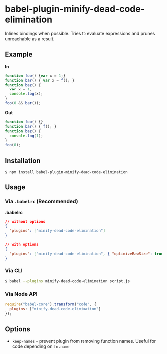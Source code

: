 # babel-plugin-minify-dead-code-elimination

Inlines bindings when possible. Tries to evaluate expressions and prunes unreachable as a result.

## Example

**In**

```javascript
function foo() {var x = 1;}
function bar() { var x = f(); }
function baz() {
  var x = 1;
  console.log(x);
}
foo(0 && bar());
```

**Out**

```javascript
function foo() {}
function bar() { f(); }
function baz() {
  console.log(1);
}
foo(0);
```

## Installation

```sh
$ npm install babel-plugin-minify-dead-code-elimination
```

## Usage

### Via `.babelrc` (Recommended)

**.babelrc**

```json
// without options
{
  "plugins": ["minify-dead-code-elimination"]
}

// with options
{
  "plugins": ["minify-dead-code-elimination", { "optimizeRawSize": true }]
}
```

### Via CLI

```sh
$ babel --plugins minify-dead-code-elimination script.js
```

### Via Node API

```javascript
require("babel-core").transform("code", {
  plugins: ["minify-dead-code-elimination"]
});
```

## Options

+ `keepFnames` - prevent plugin from removing function names. Useful for code depending on `fn.name`

